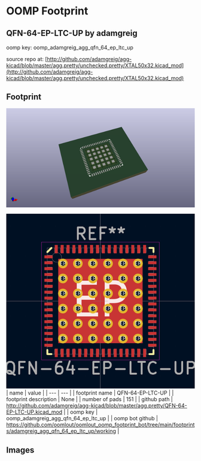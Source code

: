 # OOMP Footprint  
## QFN-64-EP-LTC-UP  by adamgreig  
  
oomp key: oomp_adamgreig_agg_qfn_64_ep_ltc_up  
  
source repo at: [http://github.com/adamgreig/agg-kicad/blob/master/agg.pretty/unchecked.pretty/XTAL50x32.kicad_mod](http://github.com/adamgreig/agg-kicad/blob/master/agg.pretty/unchecked.pretty/XTAL50x32.kicad_mod)  
## Footprint  
  
[![working_kicad_pcb_3d.png](working_kicad_pcb_3d_600.png)](working_kicad_pcb_3d.png)  
  
[![working.png](working_600.png)](working.png)  
| name | value | 
| --- | --- | 
| footprint name | QFN-64-EP-LTC-UP | 
| footprint description | None | 
| number of pads | 151 | 
| github path | http://github.com/adamgreig/agg-kicad/blob/master/agg.pretty/QFN-64-EP-LTC-UP.kicad_mod | 
| oomp key | oomp_adamgreig_agg_qfn_64_ep_ltc_up | 
| oomp bot github | https://github.com/oomlout/oomlout_oomp_footprint_bot/tree/main/footprints/adamgreig_agg_qfn_64_ep_ltc_up/working | 
## Images  
